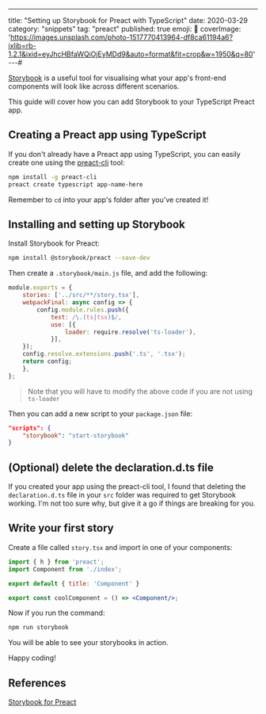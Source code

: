 ---
title: "Setting up Storybook for Preact with TypeScript"
date: 2020-03-29
category: "snippets"
tag: "preact"
published: true
emoji: 📖
coverImage: 'https://images.unsplash.com/photo-1517770413964-df8ca61194a6?ixlib=rb-1.2.1&ixid=eyJhcHBfaWQiOjEyMDd9&auto=format&fit=crop&w=1950&q=80'
---# 

[Storybook](https://storybook.js.org/) is a useful tool for visualising what your app's front-end components will look like across different scenarios. 

This guide will cover how you can add Storybook to your TypeScript Preact app. 

## Creating a Preact app using TypeScript

If you don't already have a Preact app using TypeScript, you can easily create one using the [preact-cli](https://github.com/preactjs/preact-cli) tool:

```bash
npm install -g preact-cli
preact create typescript app-name-here
```

Remember to `cd` into your app's folder after you've created it!

## Installing and setting up Storybook
Install Storybook for Preact:

```bash
npm install @storybook/preact --save-dev
```

Then create a `.storybook/main.js` file, and add the following:

```js
module.exports = {
    stories: ['../src/**/story.tsx'],
    webpackFinal: async config => {
        config.module.rules.push({
            test: /\.(ts|tsx)$/,
            use: [{
                loader: require.resolve('ts-loader'),
            }],
    });
    config.resolve.extensions.push('.ts', '.tsx');
    return config;
    },
};
```

> Note that you will have to modify the above code if you are not using `ts-loader`

Then you can add a new script to your `package.json` file:

```json
"scripts": {
    "storybook": "start-storybook"
}
```

## (Optional) delete the declaration.d.ts file

If you created your app using the preact-cli tool, I found that deleting the `declaration.d.ts` file in your `src` folder was required to get Storybook working. I'm not too sure why, but give it a go if things are breaking for you.

## Write your first story

Create a file called `story.tsx` and import in one of your components:

```jsx
import { h } from 'preact';
import Component from './index';

export default { title: 'Component' }

export const coolComponent = () => <Component/>;
```

Now if you run the command:

```bash
npm run storybook
```

You will be able to see your storybooks in action.

Happy coding!

## References

[Storybook for Preact](https://storybook.js.org/docs/guides/guide-preact/)
